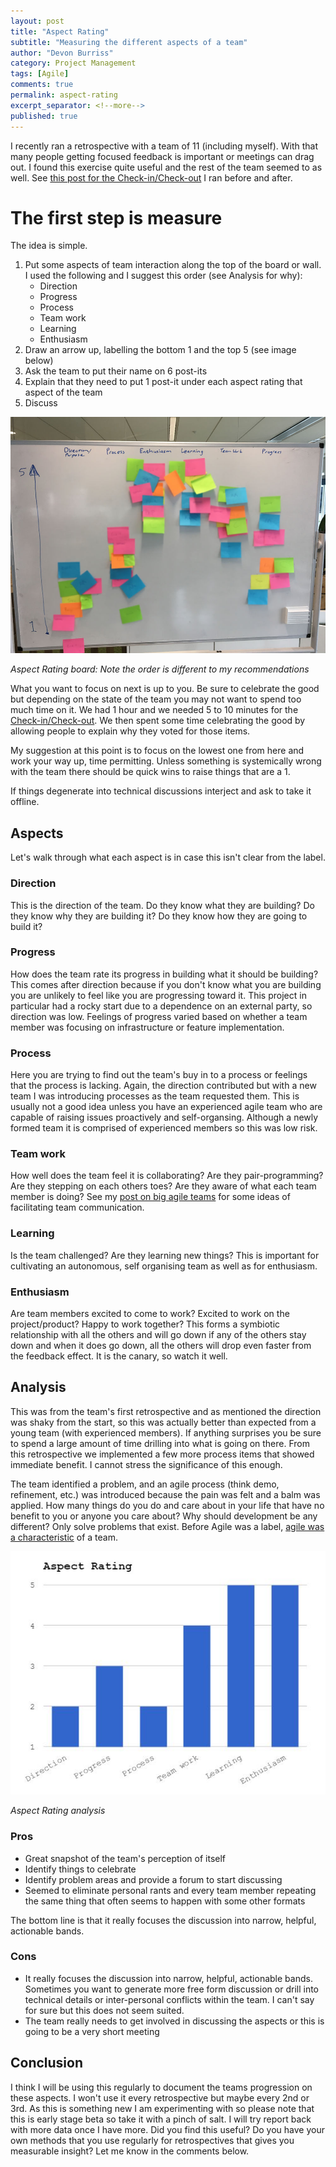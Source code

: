 ```yaml
---
layout: post
title: "Aspect Rating"
subtitle: "Measuring the different aspects of a team"
author: "Devon Burriss"
category: Project Management
tags: [Agile]
comments: true
permalink: aspect-rating
excerpt_separator: <!--more-->
published: true
---
```


I recently ran a retrospective with a team of 11 (including myself). With that many people getting focused feedback is important or meetings can drag out. I found this exercise quite useful and the rest of the team seemed to as well. See [this post for the Check-in/Check-out](/check-in-check-out) I ran before and after.

<!--more-->

# The first step is measure
The idea is simple. 

1. Put some aspects of team interaction along the top of the board or wall. I used the following and I suggest this order (see Analysis for why):
    - Direction
    - Progress
    - Process
    - Team work
    - Learning
    - Enthusiasm
2. Draw an arrow up, labelling the bottom 1 and the top 5 (see image below)
3. Ask the team to put their name on 6 post-its
4. Explain that they need to put 1 post-it under each aspect rating that aspect of the team
5. Discuss

<img src="/img/posts/2017/aspect-rating.jpg" alt="Aspect Rating Example" class="img-thumbnail">

*Aspect Rating board: Note the order is different to my recommendations*

What you want to focus on next is up to you. Be sure to celebrate the good but depending on the state of the team you may not want to spend too much time on it. We had 1 hour and we needed 5 to 10 minutes for the [Check-in/Check-out](/check-in-check-out). We then spent some time celebrating the good by allowing people to explain why they voted for those items.

My suggestion at this point is to focus on the lowest one from here and work your way up, time permitting. Unless something is systemically wrong with the team there should be quick wins to raise things that are a 1.

If things degenerate into technical discussions interject and ask to take it offline.

## Aspects

Let's walk through what each aspect is in case this isn't clear from the label.

### Direction

This is the direction of the team. Do they know what they are building? Do they know why they are building it? Do they know how they are going to build it?

### Progress

How does the team rate its progress in building what it should be building? This comes after direction because if you don't know what you are building you are unlikely to feel like you are progressing toward it. This project in particular had a rocky start due to a dependence on an external party, so direction was low. Feelings of progress varied based on whether a team member was focusing on infrastructure or feature implementation.

### Process

Here you are trying to find out the team's buy in to a process or feelings that the process is lacking. Again, the direction contributed but with a new team I was introducing processes as the team requested them. This is usually not a good idea unless you have an experienced agile team who are capable of raising issues proactively and self-organsing. Although a newly formed team it is comprised of experienced members so this was low risk.

### Team work

How well does the team feel it is collaborating? Are they pair-programming? Are they stepping on each others toes? Are they aware of what each team member is doing? See my [post on big agile teams](/big-agile-teams) for some ideas of facilitating team communication.

### Learning

Is the team challenged? Are they learning new things? This is important for cultivating an autonomous, self organising team as well as for enthusiasm.

### Enthusiasm

Are team members excited to come to work? Excited to work on the project/product? Happy to work together? This forms a symbiotic relationship with all the others and will go down if any of the others stay down and when it does go down, all the others will drop even faster from the feedback effect. It is the canary, so watch it well.

## Analysis

This was from the team's first retrospective and as mentioned the direction was shaky from the start, so this was actually better than expected from a young team (with experienced members). If anything surprises you be sure to spend a large amount of time drilling into what is going on there. From this retrospective we implemented a few more process items that showed immediate benefit. I cannot stress the significance of this enough.

The team identified a problem, and an agile process (think demo, refinement, etc.) was introduced because the pain was felt and a balm was applied. How many things do you do and care about in your life that have no benefit to you or anyone you care about? Why should development be any different? Only solve problems that exist. Before Agile was a label, [agile was a characteristic](agile-is-a-characteristic) of a team.

<img src="/img/posts/2017/aspect-rating-2017-03-17.jpg" alt="Aspect Rating Chart" class="img-thumbnail">

*Aspect Rating analysis*

### Pros
- Great snapshot of the team's perception of itself
- Identify things to celebrate
- Identify problem areas and provide a forum to start discussing
- Seemed to eliminate personal rants and every team member repeating the same thing that often seems to happen with some other formats

The bottom line is that it really focuses the discussion into narrow, helpful, actionable bands.

### Cons
- It really focuses the discussion into narrow, helpful, actionable bands. Sometimes you want to generate more free form discussion or drill into technical details or inter-personal conflicts within the team. I can't say for sure but this does not seem suited.
- The team really needs to get involved in discussing the aspects or this is going to be a very short meeting

## Conclusion

I think I will be using this regularly to document the teams progression on these aspects. I won't use it every retrospective but maybe every 2nd or 3rd. As this is something new I am experimenting with so please note that this is early stage beta so take it with a pinch of salt. I will try report back with more data once I have more. Did you find this useful? Do you have your own methods that you use regularly for retrospectives that gives you measurable insight? Let me know in the comments below.
